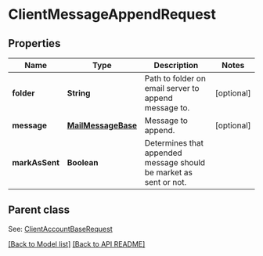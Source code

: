 
# ClientMessageAppendRequest
## Properties
Name | Type | Description | Notes
------------ | ------------- | ------------- | -------------
**folder** | **String** | Path to folder on email server to append message to.              |  [optional]
**message** | [**MailMessageBase**](MailMessageBase.md) | Message to append.              |  [optional]
**markAsSent** | **Boolean** | Determines that appended message should be market as sent or not.              | 


## Parent class

See: [ClientAccountBaseRequest](ClientAccountBaseRequest.md)

[[Back to Model list]](Models.md) [[Back to API README]](README.md)


